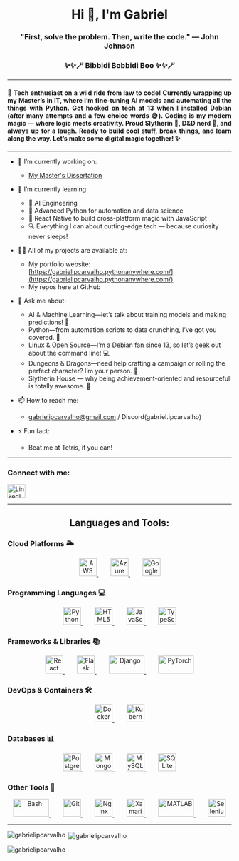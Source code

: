 <h1 align="center">Hi 👋, I'm Gabriel</h1>
<h3 align="center">"First, solve the problem. Then, write the code." — John Johnson</h3>
<h3 align="center">✨✨🪄 Bibbidi Bobbidi Boo ✨✨🪄</h3>

---

<h4 align="justify">🚀 Tech enthusiast on a wild ride from law to code! Currently wrapping up my Master’s in IT, where I’m fine-tuning AI models and automating all the things with Python. Got hooked on tech at 13 when I installed Debian (after many attempts and a few choice words 😅). Coding is my modern magic — where logic meets creativity. Proud Slytherin 🐍, D&D nerd 🎲, and always up for a laugh. Ready to build cool stuff, break things, and learn along the way. Let’s make some digital magic together! ✨</h4>

---

- 🔭 I’m currently working on:
  - [My Master's Dissertation](https://github.com/gabrielipcarvalho/dissertation)

- 🌱 I’m currently learning: 
  - 🧠 AI Engineering
  - 🐍 Advanced Python for automation and data science
  - 📱 React Native to build cross-platform magic with JavaScript
  - 🔍 Everything I can about cutting-edge tech — because curiosity never sleeps!

- 👨‍💻 All of my projects are available at: 
  - My portfolio website: [https://gabrielipcarvalho.pythonanywhere.com/](https://gabrielipcarvalho.pythonanywhere.com/)
  - My repos here at GitHub

- 💬 Ask me about: 
  - AI & Machine Learning—let’s talk about training models and making predictions! 🤖 
  - Python—from automation scripts to data crunching, I’ve got you covered. 🐍 
  - Linux & Open Source—I’m a Debian fan since 13, so let’s geek out about the command line! 💻 
  - Dungeons & Dragons—need help crafting a campaign or rolling the perfect character? I’m your person. 🎲
  - Slytherin House — why being achievement-oriented and resourceful is totally awesome. 🐍

- 📫 How to reach me: 
  - gabrielipcarvalho@gmail.com / Discord(gabriel.ipcarvalho)

- ⚡ Fun fact: 
  - Beat me at Tetris, if you can!

---

<h3 align="left">Connect with me:</h3>
<p align="left">
<a href="https://linkedin.com/in/gabriel-ipcarvalho" target="blank"><img align="center" src="https://cdn.jsdelivr.net/npm/simple-icons@v4/icons/linkedin.svg" alt="LinkedIn" height="30" width="40" /></a>
</p>

---

<h2 align="center">Languages and Tools:</h2>

### **Cloud Platforms** 🌥️
<p align="center">
  <a href="https://aws.amazon.com" target="_blank" rel="noreferrer">
    <img src="https://img.icons8.com/color/48/000000/amazon-web-services.png" alt="AWS" width="40" height="40"/>
  </a> &nbsp;&nbsp;&nbsp;&nbsp;&nbsp;&nbsp;
  <a href="https://azure.microsoft.com/en-in/" target="_blank" rel="noreferrer">
    <img src="https://img.icons8.com/color/48/000000/azure-1.png" alt="Azure" width="40" height="40"/>
  </a> &nbsp;&nbsp;&nbsp;&nbsp;&nbsp;&nbsp;
  <a href="https://cloud.google.com" target="_blank" rel="noreferrer">
    <img src="https://img.icons8.com/color/48/000000/google-cloud.png" alt="Google Cloud" width="40" height="40"/>
  </a>
</p>

### **Programming Languages** 💻
<p align="center">
  <a href="https://www.python.org" target="_blank" rel="noreferrer">
    <img src="https://img.icons8.com/color/48/000000/python--v1.png" alt="Python" width="40" height="40"/>
  </a> &nbsp;&nbsp;&nbsp;&nbsp;&nbsp;&nbsp;
  <a href="https://www.w3.org/html/" target="_blank" rel="noreferrer">
    <img src="https://img.icons8.com/color/48/000000/html-5--v1.png" alt="HTML5" width="40" height="40"/>
  </a> &nbsp;&nbsp;&nbsp;&nbsp;&nbsp;&nbsp;
  <a href="https://developer.mozilla.org/en-US/docs/Web/JavaScript" target="_blank" rel="noreferrer">
    <img src="https://img.icons8.com/color/48/000000/javascript--v1.png" alt="JavaScript" width="40" height="40"/>
  </a> &nbsp;&nbsp;&nbsp;&nbsp;&nbsp;&nbsp;
  <a href="https://www.typescriptlang.org/" target="_blank" rel="noreferrer">
    <img src="https://img.icons8.com/color/48/000000/typescript.png" alt="TypeScript" width="40" height="40"/>
  </a>
</p>

### **Frameworks & Libraries** 📚
<p align="center">
  <a href="https://reactjs.org/" target="_blank" rel="noreferrer">
    <img src="https://img.icons8.com/ultraviolet/40/000000/react--v1.png" alt="React" width="40" height="40"/>
  </a> &nbsp;&nbsp;&nbsp;&nbsp;&nbsp;&nbsp;
  <a href="https://flask.palletsprojects.com/" target="_blank" rel="noreferrer">
    <img src="https://img.icons8.com/ios/40/000000/flask.png" alt="Flask" width="40" height="40"/>
  </a> &nbsp;&nbsp;&nbsp;&nbsp;&nbsp;&nbsp;
  <a href="https://www.djangoproject.com/" target="_blank" rel="noreferrer">
    <img src="https://static.djangoproject.com/img/logos/django-logo-positive.svg" alt="Django" width="80" height="40"/>
  </a> &nbsp;&nbsp;&nbsp;&nbsp;&nbsp;&nbsp;
  <a href="https://pytorch.org/" target="_blank" rel="noreferrer">
    <img src="https://pytorch.org/assets/images/pytorch-logo.png" alt="PyTorch" width="80" height="40"/>
  </a>
</p>

### **DevOps & Containers** 🛠️
<p align="center">
  <a href="https://www.docker.com/" target="_blank" rel="noreferrer">
    <img src="https://img.icons8.com/color/48/000000/docker.png" alt="Docker" width="40" height="40"/>
  </a> &nbsp;&nbsp;&nbsp;&nbsp;&nbsp;&nbsp;
  <a href="https://kubernetes.io" target="_blank" rel="noreferrer">
    <img src="https://img.icons8.com/color/48/000000/kubernetes.png" alt="Kubernetes" width="40" height="40"/>
  </a>
</p>

### **Databases** 📊
<p align="center">
  <a href="https://www.postgresql.org" target="_blank" rel="noreferrer">
    <img src="https://img.icons8.com/color/48/000000/postgreesql.png" alt="PostgreSQL" width="40" height="40"/>
  </a> &nbsp;&nbsp;&nbsp;&nbsp;&nbsp;&nbsp;
  <a href="https://www.mongodb.com/" target="_blank" rel="noreferrer">
    <img src="https://img.icons8.com/color/48/000000/mongodb.png" alt="MongoDB" width="40" height="40"/>
  </a> &nbsp;&nbsp;&nbsp;&nbsp;&nbsp;&nbsp;
  <a href="https://www.mysql.com/" target="_blank" rel="noreferrer">
    <img src="https://img.icons8.com/color/48/000000/mysql-logo.png" alt="MySQL" width="40" height="40"/>
  </a> &nbsp;&nbsp;&nbsp;&nbsp;&nbsp;&nbsp;
  <a href="https://www.sqlite.org/" target="_blank" rel="noreferrer">
    <img src="https://img.icons8.com/color/48/000000/sql.png" alt="SQLite" width="40" height="40"/>
  </a>
</p>

### **Other Tools** 🔧
<p align="center">
  <a href="https://www.gnu.org/software/bash/" target="_blank" rel="noreferrer">
    <img src="https://upload.wikimedia.org/wikipedia/commons/4/4b/Bash_Logo_Colored.svg" alt="Bash" width="80" height="40"/>
  </a> &nbsp;&nbsp;&nbsp;&nbsp;&nbsp;&nbsp;
  <a href="https://git-scm.com/" target="_blank" rel="noreferrer">
    <img src="https://img.icons8.com/color/48/000000/git.png" alt="Git" width="40" height="40"/>
  </a> &nbsp;&nbsp;&nbsp;&nbsp;&nbsp;&nbsp;
  <a href="https://www.nginx.com" target="_blank" rel="noreferrer">
    <img src="https://img.icons8.com/color/48/000000/nginx.png" alt="Nginx" width="40" height="40"/>
  </a> &nbsp;&nbsp;&nbsp;&nbsp;&nbsp;&nbsp;
  <a href="https://dotnet.microsoft.com/apps/xamarin" target="_blank" rel="noreferrer">
    <img src="https://img.icons8.com/color/48/000000/xamarin.png" alt="Xamarin" width="40" height="40"/>
  </a> &nbsp;&nbsp;&nbsp;&nbsp;&nbsp;&nbsp;
  <a href="https://www.mathworks.com/" target="_blank" rel="noreferrer">
    <img src="https://upload.wikimedia.org/wikipedia/commons/2/21/Matlab_Logo.png" alt="MATLAB" width="80" height="40"/>
  </a> &nbsp;&nbsp;&nbsp;&nbsp;&nbsp;&nbsp;
  <a href="https://www.selenium.dev" target="_blank" rel="noreferrer">
    <img src="https://img.icons8.com/color/48/000000/selenium-test-automation.png" alt="Selenium" width="40" height="40"/>
  </a>
</p>

---

<p><img align="left" src="https://github-readme-stats.vercel.app/api/top-langs?username=gabrielipcarvalho&show_icons=true&locale=en&layout=compact" alt="gabrielipcarvalho" /></p>

<p>&nbsp;<img align="center" src="https://github-readme-stats.vercel.app/api?username=gabrielipcarvalho&show_icons=true&locale=en" alt="gabrielipcarvalho" /></p>

<p><img align="center" src="https://github-readme-streak-stats.herokuapp.com/?user=gabrielipcarvalho&" alt="gabrielipcarvalho" /></p>
